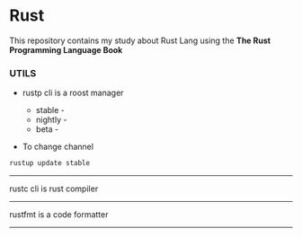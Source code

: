 # Rust

This repository contains my study about Rust Lang using the **The Rust Programming Language Book**

### UTILS

- rustp cli is a roost manager

  - stable - 
  - nightly - 
  - beta - 

- To change channel

```bash
rustup update stable
```

--------------
rustc cli is rust compiler

---------
rustfmt is a code formatter

--------
